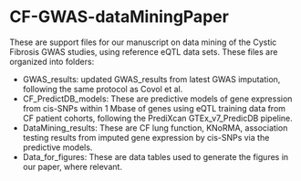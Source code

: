 # CF-GWAS-dataMiningPaper
These are support files for our manuscript on data mining of the Cystic Fibrosis GWAS studies, using reference eQTL data sets.
These files are organized into folders:

  * GWAS_results: updated GWAS_results from latest GWAS imputation, following the same protocol as Covol et al.
  * CF_PredictDB_models: These are predictive models of gene expression from cis-SNPs within 1 Mbase of genes using eQTL training data from CF patient cohorts, following the PrediXcan GTEx_v7_PredicDB pipeline.
  * DataMining_results: These are CF lung function, KNoRMA, association testing results from imputed gene expression by cis-SNPs via the predictive models.
  * Data_for_figures: These are data tables used to generate the figures in our paper, where relevant.
